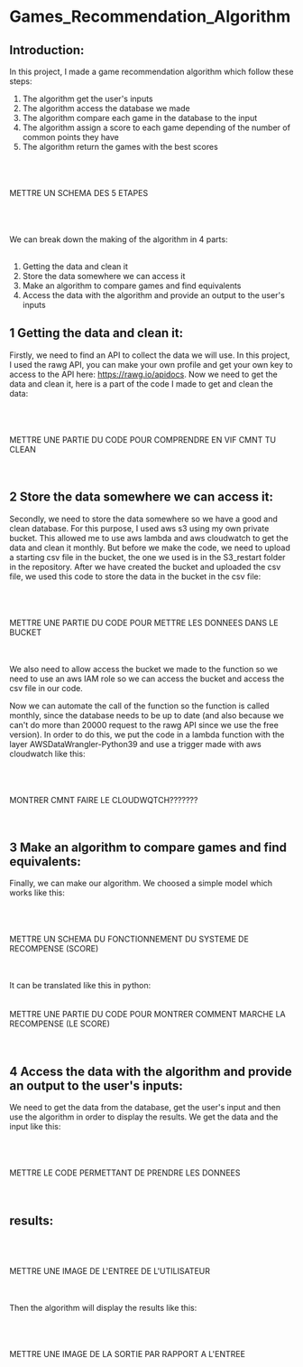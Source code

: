 # Games_Recommendation_Algorithm

## Introduction:
In this project, I made a game recommendation algorithm which follow these steps:<br>
1. The algorithm get the user's inputs
2. The algorithm access the database we made
3. The algorithm compare each game in the database to the input
4. The algorithm assign a score to each game depending of the number of common points they have
5. The algorithm return the games with the best scores

<br><br><br>
METTRE UN SCHEMA DES 5 ETAPES
<br><br><br><br>

We can break down the making of the algorithm in 4 parts:<br><br>
1. Getting the data and clean it
2. Store the data somewhere we can access it
3. Make an algorithm to compare games and find equivalents
4. Access the data with the algorithm and provide an output to the user's inputs


## 1 Getting the data and clean it:
Firstly, we need to find an API to collect the data we will use. In this project, I used the rawg API, you can make your own profile and get your own key to access to the API here: https://rawg.io/apidocs. Now we need to get the data and clean it, here is a part of the code I made to get and clean the data:

<br><br><br>
METTRE UNE PARTIE DU CODE POUR COMPRENDRE EN VIF CMNT TU CLEAN 
<br><br><br>

## 2 Store the data somewhere we can access it:
Secondly, we need to store the data somewhere so we have a good and clean database. For this purpose, I used aws s3 using my own private bucket. This allowed me to use aws lambda and aws cloudwatch to get the data and clean it monthly. But before we make the code, we need to upload a starting csv file in the bucket, the one we used is in the S3_restart folder in the repository. After we have created the bucket and uploaded the csv file, we used this code to store the data in the bucket in the csv file:

<br><br><br>
METTRE UNE PARTIE DU CODE POUR METTRE LES DONNEES DANS LE BUCKET
<br><br><br>

We also need to allow access the bucket we made to the function so we need to use an aws IAM role so we can access the bucket and access the csv file in our code.

Now we can automate the call of the function so the function is called monthly, since the database needs to be up to date (and also because we can't do more than 20000 request to the rawg API since we use the free version). In order to do this, we put the code in a lambda function with the layer AWSDataWrangler-Python39 and use a trigger made with aws cloudwatch like this:

<br><br><br>
MONTRER CMNT FAIRE LE CLOUDWQTCH???????
<br><br><br>



## 3 Make an algorithm to compare games and find equivalents:
Finally, we can make our algorithm. We choosed a simple model which works like this:

<br><br><br>
METTRE UN SCHEMA DU FONCTIONNEMENT DU SYSTEME DE RECOMPENSE (SCORE)
<br><br><br>

It can be translated like this in python:
<br><br><br>
METTRE UNE PARTIE DU CODE POUR MONTRER COMMENT MARCHE LA RECOMPENSE (LE SCORE)
<br><br><br>



## 4 Access the data with the algorithm and provide an output to the user's inputs:
We need to get the data from the database, get the user's input and then use the algorithm in order to display the results.
We get the data and the input like this:

<br><br><br>
METTRE LE CODE PERMETTANT DE PRENDRE LES DONNEES
<br><br><br>


## results:

<br><br><br>
METTRE UNE IMAGE DE L'ENTREE DE L'UTILISATEUR
<br><br><br>

Then the algorithm will display the results like this:

<br><br><br>
METTRE UNE IMAGE DE LA SORTIE PAR RAPPORT A L'ENTREE
<br><br><br>




